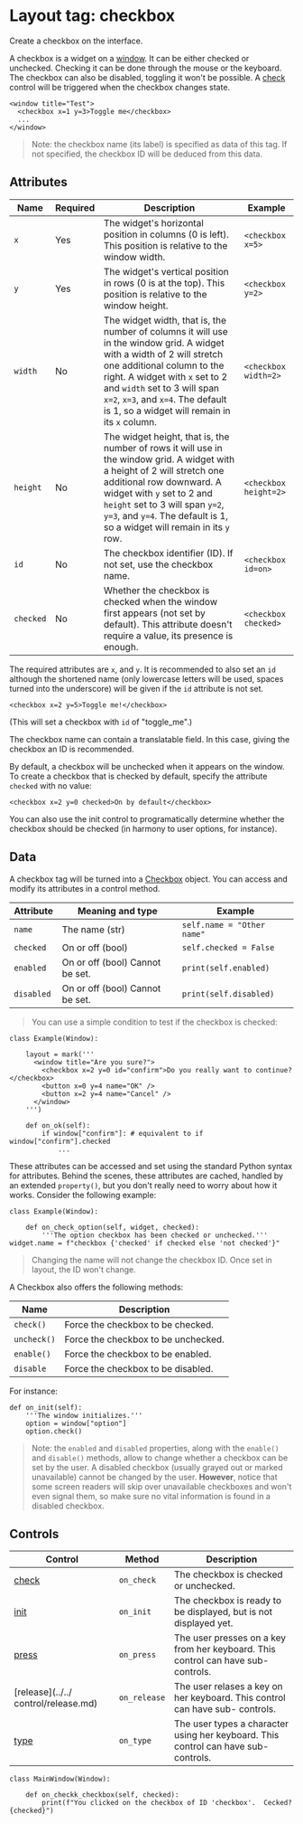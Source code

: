 # Layout tag: checkbox

Create a checkbox on the interface.

A checkbox is a widget on a [window](./window.md).  It can be either
checked or unchecked.  Checking it can be done through the mouse or the
keyboard.  The checkbox can also be disabled, toggling it won't be
possible.  A [check](../../control/check.md) control will be triggered
when the checkbox changes state.

```
<window title="Test">
  <checkbox x=1 y=3>Toggle me</checkbox>
  ...
</window>
```

> Note: the checkbox name (its label) is specified as data of this tag.
  If not specified, the checkbox ID will be deduced from this data.

## Attributes

| Name         | Required | Description              | Example     |
| ------------ | -------- | ------------------------ | ----------- |
| `x` | Yes | The widget's horizontal position in columns (0 is left). This position is relative to the window width. | `<checkbox x=5>` |
| `y` | Yes | The widget's vertical position in rows (0 is at the top). This position is relative to the window height. | `<checkbox y=2>` |
| `width` | No | The widget width, that is, the number of columns it will use in the window grid. A widget with a width of 2 will stretch one additional column to the right. A widget with `x` set to 2 and `width` set to 3 will span `x=2`, `x=3`, and `x=4`.  The default is 1, so a widget will remain in its `x` column. | `<checkbox width=2>` |
| `height` | No | The widget height, that is, the number of rows it will use in the window grid. A widget with a height of 2 will stretch one additional row downward. A widget with `y` set to 2 and `height` set to 3 will span `y=2`, `y=3`, and `y=4`.  The default is 1, so a widget will remain in its `y` row. | `<checkbox height=2>` |
| `id` | No | The checkbox identifier (ID). If not set, use the checkbox name. | `<checkbox id=on>` |
| `checked` | No | Whether the checkbox is checked when the window first appears (not set by default). This attribute doesn't require a value, its presence is enough. | `<checkbox checked>` |

The required attributes are `x`, and `y`.  It is recommended to also
set an `id` although the shortened name (only lowercase
letters will be used, spaces turned into the underscore) will be
given if the `id` attribute is not set.

    <checkbox x=2 y=5>Toggle me!</checkbox>

(This will set a checkbox with `id` of "toggle_me".)

The checkbox name can contain a translatable field.  In this case,
giving the checkbox an ID is recommended.

By default, a checkbox will be unchecked when it appears on the window.
To create a checkbox that is checked by default, specify the attribute
`checked` with no value:

    <checkbox x=2 y=0 checked>On by default</checkbox>

You can also use the init control to programatically determine whether
the checkbox should be checked (in harmony to user options, for instance).

## Data

A checkbox tag will be turned into a [Checkbox](../../widget/Checkbox.md)
object.  You can access and modify its attributes in a control method.

| Attribute      | Meaning and type | Example                     |
| -------------- | ---------------- | --------------------------- |
| `name` | The name (str) | `self.name = "Other name"` |
| `checked` | On or off (bool) | `self.checked = False` |
| `enabled` | On or off (bool) Cannot be set. | `print(self.enabled)` |
| `disabled` | On or off (bool) Cannot be set. | `print(self.disabled)` |

> You can use a simple condition to test if the checkbox is checked:

    class Example(Window):

        layout = mark('''
          <window title="Are you sure?">
            <checkbox x=2 y=0 id="confirm">Do you really want to continue?</checkbox>
            <button x=0 y=4 name="OK" />
            <button x=2 y=4 name="Cancel" />
          </window>
        ''')

        def on_ok(self):
            if window["confirm"]: # equivalent to if window["confirm"].checked
                ...

These attributes can be accessed and set using the standard Python
syntax for attributes.  Behind the scenes, these attributes are cached,
handled by an extended `property()`, but you don't really need to
worry about how it works.  Consider the following example:

    class Example(Window):

        def on_check_option(self, widget, checked):
            '''The option checkbox has been checked or unchecked.'''                widget.name = f"checkbox {'checked' if checked else 'not checked'}"

> Changing the name will not change the checkbox ID.  Once set
  in layout, the ID won't change.

A Checkbox also offers the following methods:

| Name                     | Description                            |
| ------------------------ | -------------------------------------- |
| `check()` | Force the checkbox to be checked. |
| `uncheck()` | Force the checkbox to be unchecked. |
| `enable()` | Force the checkbox to be enabled. |
| `disable` | Force the checkbox to be disabled. |

For instance:

    def on_init(self):
        '''The window initializes.'''
        option = window["option"]
        option.check()

> Note: the `enabled` and `disabled` properties, along with the
  `enable()` and `disable()` methods, allow to change whether
  a checkbox can be set by the user.  A disabled checkbox (usually
  grayed out or marked unavailable) cannot be changed by the user.
  **However**, notice that some screen readers will skip over
  unavailable checkboxes and won't even signal them, so make sure
  no vital information is found in a disabled checkbox.

## Controls

| Control                           | Method       | Description    |
| --------------------------------- | ------------ | -------------- |
| [check](../../control/check.md) | `on_check` | The checkbox is checked or unchecked. |
| [init](../../control/init.md) | `on_init` | The checkbox is ready to be displayed, but is not displayed yet. |
| [press](../../control/press.md) | `on_press` | The user presses on a key from her keyboard. This control can have sub-controls. |
| [release](../../ control/release.md) | `on_release` | The user relases a key on her keyboard. This control can have sub- controls. |
| [type](../../control/type.md) | `on_type` | The user types a character using her keyboard. This control can have sub-controls. |

    class MainWindow(Window):

        def on_checkk_checkbox(self, checked):
            print(f"You clicked on the checkbox of ID 'checkbox'.  Cecked? {checked}")

